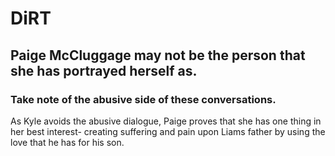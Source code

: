# DiRT

## Paige McCluggage may not be the person that she has portrayed herself as. 

### Take note of the abusive side of these conversations. 
As Kyle avoids the abusive dialogue, Paige proves that she has one thing in her best interest-
creating suffering and pain upon Liams father by using the love that he has for his son. 

